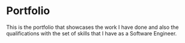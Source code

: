 # Portfolio
This is the portfolio that showcases the work I have done and also the qualifications with the set of skills that I have as a Software Engineer.
